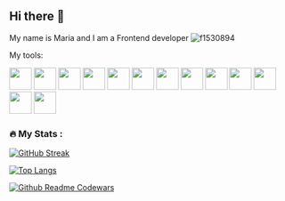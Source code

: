 ## Hi there 👋

<!--
**MariyaN23/MariyaN23** is a ✨ _special_ ✨ repository because its `README.md` (this file) appears on your GitHub profile.

Here are some ideas to get you started:

- 🔭 I’m currently working on ...
- 🌱 I’m currently learning ...
- 👯 I’m looking to collaborate on ...
- 🤔 I’m looking for help with ...
- 💬 Ask me about ...
- 📫 How to reach me: ...
- 😄 Pronouns: ...
- ⚡ Fun fact: ...
-->
My name is Maria and I am a Frontend developer ![f1530894](https://github.com/user-attachments/assets/0d960d87-36b0-410d-814d-ae9621fed3c3)

My tools:
<div>
  <img src="https://cdn.jsdelivr.net/gh/devicons/devicon@latest/icons/html5/html5-original.svg" width="40" height="40"/>
  <img src="https://cdn.jsdelivr.net/gh/devicons/devicon@latest/icons/css3/css3-original.svg" width="40" height="40" />
  <img src="https://cdn.jsdelivr.net/gh/devicons/devicon@latest/icons/javascript/javascript-original.svg" width="40" height="40" />
  <img src="https://cdn.jsdelivr.net/gh/devicons/devicon@latest/icons/typescript/typescript-original.svg" width="40" height="40" />
  <img src="https://cdn.jsdelivr.net/gh/devicons/devicon@latest/icons/react/react-original.svg" width="40" height="40" />
  <img src="https://cdn.jsdelivr.net/gh/devicons/devicon@latest/icons/redux/redux-original.svg" width="40" height="40" />
  <img src="https://cdn.jsdelivr.net/gh/devicons/devicon@latest/icons/reactrouter/reactrouter-original.svg" width="40" height="40" />
  <img src="https://cdn.jsdelivr.net/gh/devicons/devicon@latest/icons/axios/axios-plain.svg" width="40" height="40" />
  <img src="https://cdn.jsdelivr.net/gh/devicons/devicon@latest/icons/postman/postman-original.svg" width="40" height="40" />
  <img src="https://cdn.jsdelivr.net/gh/devicons/devicon@latest/icons/storybook/storybook-original.svg" width="40" height="40" />
  <img src="https://cdn.jsdelivr.net/gh/devicons/devicon@latest/icons/materialui/materialui-original.svg" width="40" height="40" />
  <img src="https://cdn.jsdelivr.net/gh/devicons/devicon@latest/icons/sass/sass-original.svg" width="40" height="40" />
  <img src="https://cdn.jsdelivr.net/gh/devicons/devicon@latest/icons/git/git-original.svg" width="40" height="40" />
</div>

### :fire: My Stats :
[![GitHub Streak](https://github-readme-streak-stats.herokuapp.com?user=MariyaN23&theme=tokyonight-duo&hide_border=true)](https://git.io/streak-stats)
  
[![Top Langs](https://github-readme-stats.vercel.app/api/top-langs/?username=MariyaN23&layout=compact&theme=tokyonight-duo&hide_border=true)](https://github.com/anuraghazra/github-readme-stats)

[![Github Readme Codewars](https://codewars-stats-ignacio-cuadra.vercel.app/?username=MariyaN23&theme=light)](https://github.com/MariyaN23/github-readme-codewars)
